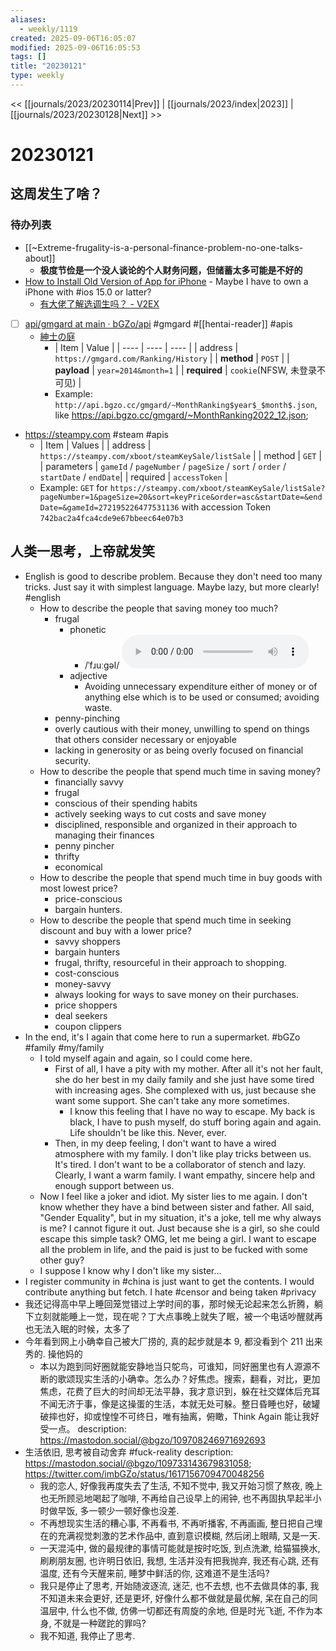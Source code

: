 ```yaml
---
aliases:
  - weekly/1119
created: 2025-09-06T16:05:07
modified: 2025-09-06T16:05:53
tags: []
title: "20230121"
type: weekly
---
```


<< [[journals/2023/20230114|Prev]] | [[journals/2023/index|2023]] | [[journals/2023/20230128|Next]] >>

# 20230121

## 这周发生了啥？

### 待办列表

- [[~Extreme-frugality-is-a-personal-finance-problem-no-one-talks-about]]
	- **极度节俭是一个没人谈论的个人财务问题，但储蓄太多可能是不好的**
- [How to Install Old Version of App for iPhone](https://www.imobie.com/support/how-to-install-old-version-of-app.htm)
      - Maybe I have to own a iPhone with #ios 15.0 or latter?
    - [有大佬了解选调生吗？ - V2EX](https://www.v2ex.com/t/819416)

- [ ] [api/gmgard at main · bGZo/api](https://github.com/bGZo/api/tree/main/gmgard) #gmgard #[[hentai-reader]] #apis
  - [紳士の庭](https://gmgard.com/)
    - | Item | Value |
      | ---- | ---- | ---- |
      | address | `https://gmgard.com/Ranking/History` |
      | **method** | `POST` |
      | **payload** | `year=2014&month=1` |
      | **required** | `cookie`(NFSW, 未登录不可见) |
    - Example: `http://api.bgzo.cc/gmgard/~MonthRanking$year$_$month$.json`, like
      https://api.bgzo.cc/gmgard/~MonthRanking2022_12.json;
- https://steampy.com #steam #apis
  - | Item | Values |
    | address | `https://steampy.com/xboot/steamKeySale/listSale` |
    | method | `GET` |
    | parameters | `gameId` / `pageNumber` / `pageSize` / `sort` / `order` / `startDate` / `endDate`|
    | required | `accessToken` |
  - Example: `GET` for `https://steampy.com/xboot/steamKeySale/listSale?pageNumber=1&pageSize=20&sort=keyPrice&order=asc&startDate=&endDate=&gameId=272195226477531136` with accession Token `742bac2a4fca4cde9e67bbeec64e07b3`

## 人类一思考，上帝就发笑

- English is good to describe problem. Because they don't need too many tricks. Just say it with simplest language. Maybe lazy, but more clearly! #english
  - How to describe the people that saving money too much?
    - frugal
      - phonetic
        - /ˈfɹuːɡəl/
          <audio controls><source src="https://api.dictionaryapi.dev/media/pronunciations/en/frugal-au.mp3"></audio>
      - adjective
        - Avoiding unnecessary expenditure either of money or of anything else which is to be used or consumed; avoiding waste.
    - penny-pinching
    - overly cautious with their money, unwilling to spend on things that others consider necessary or enjoyable
    - lacking in generosity or as being overly focused on financial security.
  - How to describe the people that spend much time in saving money?
    - financially savvy
    - frugal
    - conscious of their spending habits
    - actively seeking ways to cut costs and save money
    - disciplined, responsible and organized in their approach to managing their finances
    - penny pincher
    - thrifty
    - economical
  - How to describe the people that spend much time in buy goods with most lowest price?
    - price-conscious
    - bargain hunters.
  - How to describe the people that spend much time in seeking discount and buy with a lower price?
    - savvy shoppers
    - bargain hunters
    - frugal, thrifty, resourceful in their approach to shopping.
    - cost-conscious
    - money-savvy
    - always looking for ways to save money on their purchases.
    - price shoppers
    - deal seekers
    - coupon clippers
- In the end, it's I again that come here to run a supermarket. #bGZo #family #my/family
  - I told myself again and again, so I could come here.
    - First of all, I have a pity with my mother. After all it's not her fault, she do her best in my daily family and she just have some tired with increasing ages. She complexed with us, just because she want some support. She can't take any more sometimes.
      - I know this feeling that I have no way to escape. My back is black, I have to push myself, do stuff boring again and again. Life shouldn't be like this. Never, ever.
    - Then, in my deep feeling, I don't want to have a wired atmosphere with my family. I don't like play tricks between us. It's tired. I don't want to be a collaborator of stench and lazy. Clearly, I want a warm family. I want empathy, sincere help and enough support between us.
  - Now I feel like a joker and idiot. My sister lies to me again. I don't know whether they have a bind between sister and father. All said, "Gender Equality", but in my situation, it's a joke, tell me why always is me? I cannot figure it out. Just because she is a girl, so she could escape this simple task? OMG, let me being a girl. I want to escape all the problem in life, and the paid is just to be fucked with some other guy?
  - I suppose I know why I don't like my sister...
- I register community in #china is just want to get the contents. I would contribute anything but fetch. I hate #censor and being taken #privacy
- 我还记得高中早上睡回笼觉错过上学时间的事，那时候无论起来怎么折腾，躺下立刻就能睡上一觉，现在呢？丁大点事晚上就失了眠，被一个电话吵醒就再也无法入眠的时候，太多了
- 今年看到网上小确幸自己被大厂捞的, 真的起步就是本 9, 都没看到个 211 出来秀的. 操他妈的
  - 本以为跑到同好圈就能安静地当只鸵鸟，可谁知，同好圈里也有人源源不断的歌颂现实生活的小确幸。怎么办？好焦虑。搜索，翻看，对比，更加焦虑，花费了巨大的时间却无法平静，我才意识到，躲在社交媒体后充耳不闻无济于事，像是这操蛋的生活，本就无处可躲。整日昏睡也好，破罐破摔也好，抑或惶惶不可终日，唯有抽离，俯瞰，Think Again 能让我好受一点。
    description: https://mastodon.social/@bgzo/109708246971692693
- 生活依旧, 思考被自动舍弃 #fuck-reality
  description: https://mastodon.social/@bgzo/109733143679831058; https://twitter.com/imbGZo/status/1617156709470048256
  - 我的恋人, 好像我再度失去了生活, 不知不觉中, 我又开始习惯了熬夜, 晚上也无所顾忌地喝起了咖啡, 不再给自己设早上的闹钟, 也不再固执早起半小时做早饭, 多一顿少一顿好像也没差.
  - 不再想现实生活的糟心事, 不再看书, 不再听播客, 不再画画, 整日把自己埋在的充满视觉刺激的艺术作品中, 直到意识模糊, 然后闭上眼睛, 又是一天.
  - 一天混沌中, 做的最规律的事情可能就是按时吃饭, 到点洗漱, 给猫猫换水, 刷刷朋友圈, 也许明日依旧, 我想, 生活并没有把我抛弃, 我还有心跳, 还有温度, 还有今天醒来前, 睡梦中鲜活的你, 这难道不是生活吗?
  - 我只是停止了思考, 开始随波逐流, 迷茫, 也不去想, 也不去做具体的事, 我不知道未来会更好, 还是更坏, 好像什么都不做就是最优解, 呆在自己的同温层中, 什么也不做, 仿佛一切都还有周旋的余地, 但是时光飞逝, 不作为本身, 不就是一种蹉跎的罪吗?
  - 我不知道, 我停止了思考.
